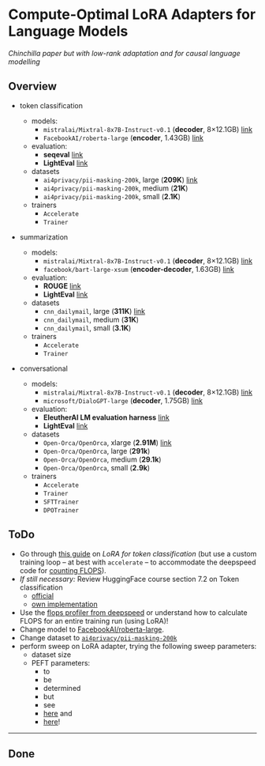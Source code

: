 # Compute-Optimal LoRA Adapters for Language Models

_Chinchilla paper but with low-rank adaptation and for causal language modelling_

## Overview

- token classification

  - models:
    - `mistralai/Mixtral-8x7B-Instruct-v0.1` (**decoder**, 8$\times$12.1GB) [link](https://huggingface.co/mistralai/Mixtral-8x7B-Instruct-v0.1)
    - `FacebookAI/roberta-large` (**encoder**, 1.43GB) [link](https://huggingface.co/FacebookAI/roberta-large)
  - evaluation:
    - **seqeval** [link](https://pypi.org/project/seqeval/)
    - **LightEval** [link](https://github.com/huggingface/lighteval)
  - datasets
    - `ai4privacy/pii-masking-200k`, large (**209K**) [link](https://huggingface.co/datasets/ai4privacy/pii-masking-200k)
    - `ai4privacy/pii-masking-200k`, medium (**21K**)
    - `ai4privacy/pii-masking-200k`, small (**2.1K**)
  - trainers
    - `Accelerate`
    - `Trainer`

- summarization
  - models:
    - `mistralai/Mixtral-8x7B-Instruct-v0.1` (**decoder**, 8$\times$12.1GB) [link](https://huggingface.co/mistralai/Mixtral-8x7B-Instruct-v0.1)
    - `facebook/bart-large-xsum` (**encoder-decoder**, 1.63GB) [link](https://huggingface.co/facebook/bart-large-xsum)
  - evaluation:
    - **ROUGE** [link](https://huggingface.co/spaces/evaluate-metric/rouge)
    - **LightEval** [link](https://github.com/huggingface/lighteval)
  - datasets
    - `cnn_dailymail`, large (**311K**) [link](https://huggingface.co/datasets/cnn_dailymail)
    - `cnn_dailymail`, medium (**31K**)
    - `cnn_dailymail`, small (**3.1K**)
  - trainers
    - `Accelerate`
    - `Trainer`
- conversational
  - models:
    - `mistralai/Mixtral-8x7B-Instruct-v0.1` (**decoder**, 8$\times$12.1GB) [link](https://huggingface.co/mistralai/Mixtral-8x7B-Instruct-v0.1)
    - `microsoft/DialoGPT-large` (**decoder**, 1.75GB) [link](https://huggingface.co/microsoft/DialoGPT-large/tree/main)
  - evaluation:
    - **EleutherAI LM evaluation harness** [link](https://github.com/EleutherAI/lm-evaluation-harness)
    - **LightEval** [link](https://github.com/huggingface/lighteval)
  - datasets
    - `Open-Orca/OpenOrca`, xlarge (**2.91M**) [link](https://huggingface.co/datasets/Open-Orca/OpenOrca)
    - `Open-Orca/OpenOrca`, large (**291k**)
    - `Open-Orca/OpenOrca`, medium (**29.1k**)
    - `Open-Orca/OpenOrca`, small (**2.9k**)
  - trainers
    - `Accelerate`
    - `Trainer`
    - `SFTTrainer`
    - `DPOTrainer`

## ToDo

- Go through [this guide](https://huggingface.co/docs/peft/task_guides/token-classification-lora) on _LoRA for token classification_ (but use a custom training loop – at best with `accelerate` – to accommodate the deepspeed code for [counting FLOPS](https://www.deepspeed.ai/tutorials/flops-profiler/#example-training-workflow)).
- _If still necessary:_ Review HuggingFace course section 7.2 on Token classification
  - [official](https://huggingface.co/learn/nlp-course/chapter7/2)
  - [own implementation](https://github.com/matthiasdroth/Huggingface-course/blob/main/7.2-Token_classification.ipynb)
- Use the [flops profiler from deepspeed](https://www.deepspeed.ai/tutorials/flops-profiler/#example-training-workflow) or understand how to calculate FLOPS for an entire training run (using LoRA)!
- Change model to [FacebookAI/roberta-large](https://huggingface.co/FacebookAI/roberta-large).
- Change dataset to [`ai4privacy/pii-masking-200k`](https://huggingface.co/datasets/ai4privacy/pii-masking-200k)
- perform sweep on LoRA adapter, trying the following sweep parameters:
  - dataset size
  - PEFT parameters:
    - to
    - be
    - determined
    - but
    - see
    - [here](https://huggingface.co/docs/peft/main/en/conceptual_guides/lora) and
    - [here](https://arxiv.org/pdf/2312.03732.pdf)!

---

## Done

